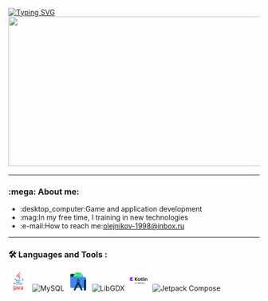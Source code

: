 <a href="https://git.io/typing-svg"><img src="https://readme-typing-svg.herokuapp.com?font=Press+Start+2P&size=15&duration=3000&pause=500&color=800080&center=%D0%B8%D1%81%D1%82%D0%B8%D0%BD%D0%BD%D1%8B%D0%B9&vCenter=%D0%B8%D1%81%D1%82%D0%B8%D0%BD%D0%BD%D1%8B%D0%B9&width=735&height=100&lines=Hey+there%2C;my+name+is+Andrey+and+I+am+an+android+developer" alt="Typing SVG" /></a>
<img src="https://media.giphy.com/media/dWesBcTLavkZuG35MI/giphy.gif" width="600" height="300"/>

---
<h3 align="left">:mega: About me:</h3>  
<ul>
    <li>:desktop_computer:Game and application development</li>
    <li>:mag:In my free time, I training in new technologies</li>
    <li>:e-mail:How to reach me:<a href="mailto:olejnikov-1998@inbox.ru">olejnikov-1998@inbox.ru</a></li>
</ul>

---

### :hammer_and_wrench: Languages and Tools :
<div>
  <img src="https://github.com/devicons/devicon/blob/master/icons/java/java-original-wordmark.svg" title="Java" alt="Java" width="40" height="40"/>&nbsp;
  <img src="https://github.com/simple-icons/simple-icons/blob/develop/icons/sqlite.svg" title="SQLite"  alt="MySQL" width="40" height="40"/>&nbsp;
  <img src="https://github.com/devicons/devicon/blob/master/icons/androidstudio/androidstudio-original.svg" title="AndroidStudio"  alt="AndroidStudio" width="40" height="40"/>&nbsp;
  <img src="https://libgdx.com/assets/brand/logo.svg" title="LibGDX"  alt="LibGDX" width="60" height="40"/>&nbsp;
  <img src="https://github.com/devicons/devicon/blob/master/icons/kotlin/kotlin-original-wordmark.svg" title="Kotlin" alt="Kotlin" width="40" height="40"/>&nbsp;
  <img src="https://tabris.com/wp-content/uploads/2021/06/jetpack-compose-icon_RGB.png" title="Jetpack Compose"  alt="Jetpack Compose" width="40" height="40"/>&nbsp;

</div>
